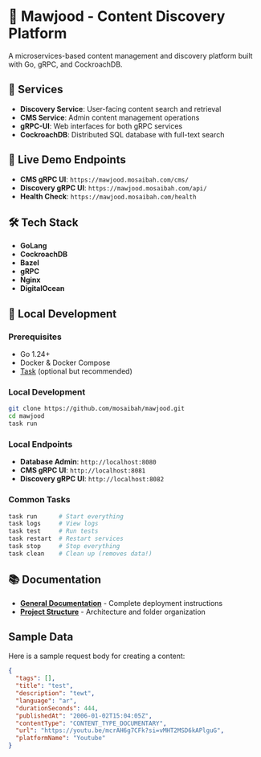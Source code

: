 # 🎯 Mawjood - Content Discovery Platform

A microservices-based content management and discovery platform built with Go, gRPC, and CockroachDB.

## 🚀 Services

- **Discovery Service**: User-facing content search and retrieval
- **CMS Service**: Admin content management operations  
- **gRPC-UI**: Web interfaces for both gRPC services
- **CockroachDB**: Distributed SQL database with full-text search

## 📍 Live Demo Endpoints

- **CMS gRPC UI**: `https://mawjood.mosaibah.com/cms/`
- **Discovery gRPC UI**: `https://mawjood.mosaibah.com/api/`
- **Health Check**: `https://mawjood.mosaibah.com/health`

## 🛠️ Tech Stack

- **GoLang** 
- **CockroachDB** 
- **Bazel** 
- **gRPC** 
- **Nginx** 
- **DigitalOcean** 

## 🔧 Local Development

### Prerequisites
- Go 1.24+
- Docker & Docker Compose
- [Task](https://taskfile.dev/) (optional but recommended)


### Local Development

```bash
git clone https://github.com/mosaibah/mawjood.git
cd mawjood
task run  
```

### Local Endpoints
- **Database Admin**: `http://localhost:8080`
- **CMS gRPC UI**: `http://localhost:8081` 
- **Discovery gRPC UI**: `http://localhost:8082`

### Common Tasks

```bash
task run      # Start everything
task logs     # View logs
task test     # Run tests
task restart  # Restart services
task stop     # Stop everything
task clean    # Clean up (removes data!)
```

## 📚 Documentation

- **[General Documentation](docs/docs.md)** - Complete deployment instructions
- **[Project Structure](docs/folder-structure)** - Architecture and folder organization

## Sample Data
Here is a sample request body for creating a content:
```json
{
  "tags": [],
  "title": "test",
  "description": "tewt",
  "language": "ar",
  "durationSeconds": 444,
  "publishedAt": "2006-01-02T15:04:05Z",
  "contentType": "CONTENT_TYPE_DOCUMENTARY",
  "url": "https://youtu.be/mcrAH6g7CFk?si=vMHT2MSD6kAPlguG",
  "platformName": "Youtube"
}
```